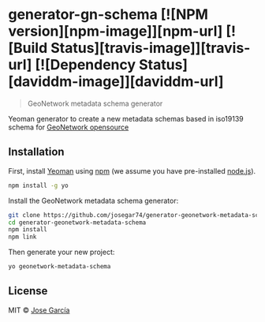 # generator-gn-schema [![NPM version][npm-image]][npm-url] [![Build Status][travis-image]][travis-url] [![Dependency Status][daviddm-image]][daviddm-url]
> GeoNetwork metadata schema generator

Yeoman generator to create a new metadata schemas based in iso19139 schema for [GeoNetwork opensource](https://geonetwork-opensource.org/) 

## Installation

First, install [Yeoman](http://yeoman.io) using [npm](https://www.npmjs.com/) (we assume you have pre-installed [node.js](https://nodejs.org/)).

```bash
npm install -g yo
```

Install the GeoNetwork metadata schema generator:

```bash
git clone https://github.com/josegar74/generator-geonetwork-metadata-schema.git
cd generator-geonetwork-metadata-schema
npm install
npm link
```

Then generate your new project:

```bash
yo geonetwork-metadata-schema
```

## License

MIT © [Jose García]()

